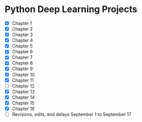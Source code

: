 # Python Deep Learning Projects 



- [x] Chapter 1 
- [x] Chapter 2 
- [x] Chapter 3 
- [x] Chapter 4 
- [x] Chapter 5 
- [x] Chapter 6 
- [x] Chapter 7 
- [x] Chapter 8 
- [x] Chapter 9 
- [x] Chapter 10 
- [x] Chapter 11 
- [ ] Chapter 12 
- [x] Chapter 13 
- [x] Chapter 14 
- [x] Chapter 15 
- [x] Chapter 16 
- [ ] Revisions, edits, and delays September 1 to September 17
